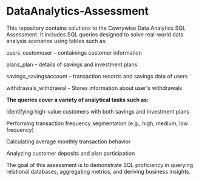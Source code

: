 # DataAnalytics-Assessment
This repository contains solutions to the Cowrywise Data Analytics SQL Assessment. It includes SQL queries designed to solve real-world data analysis scenarios using tables such as:

users_customuser – containings customer information

plans_plan – details of savings and investment plans

savings_savingsaccount – transaction records and savings data of users

withdrawals_withdrawal -  Stores information about user's withdrawals

**The queries cover a variety of analytical tasks such as:**

Identifying high-value customers with both savings and investment plans

Performing transaction frequency segmentation (e.g., high, medium, low frequency)

Calculating average monthly transaction behavior

Analyzing customer deposits and plan participation

The goal of this assessment is to demonstrate SQL proficiency in querying relational databases, aggregating metrics, and deriving business insights.
